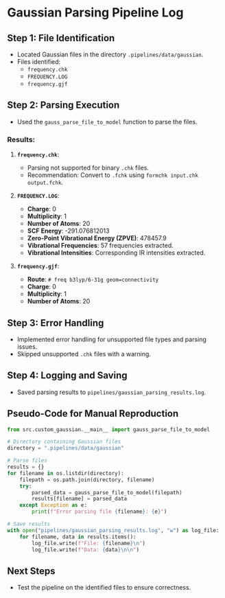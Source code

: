 # Gaussian Parsing Pipeline Log

## Step 1: File Identification
- Located Gaussian files in the directory `.pipelines/data/gaussian`.
- Files identified:
  - `frequency.chk`
  - `FREQUENCY.LOG`
  - `frequency.gjf`

## Step 2: Parsing Execution
- Used the `gauss_parse_file_to_model` function to parse the files.

### Results:
1. **`frequency.chk`**:
   - Parsing not supported for binary `.chk` files.
   - Recommendation: Convert to `.fchk` using `formchk input.chk output.fchk`.

2. **`FREQUENCY.LOG`**:
   - **Charge**: 0
   - **Multiplicity**: 1
   - **Number of Atoms**: 20
   - **SCF Energy**: -291.076812013
   - **Zero-Point Vibrational Energy (ZPVE)**: 478457.9
   - **Vibrational Frequencies**: 57 frequencies extracted.
   - **Vibrational Intensities**: Corresponding IR intensities extracted.

3. **`frequency.gjf`**:
   - **Route**: `# freq b3lyp/6-31g geom=connectivity`
   - **Charge**: 0
   - **Multiplicity**: 1
   - **Number of Atoms**: 20

## Step 3: Error Handling
- Implemented error handling for unsupported file types and parsing issues.
- Skipped unsupported `.chk` files with a warning.

## Step 4: Logging and Saving
- Saved parsing results to `pipelines/gaussian_parsing_results.log`.

## Pseudo-Code for Manual Reproduction
```python
from src.custom_gaussian.__main__ import gauss_parse_file_to_model

# Directory containing Gaussian files
directory = ".pipelines/data/gaussian"

# Parse files
results = {}
for filename in os.listdir(directory):
    filepath = os.path.join(directory, filename)
    try:
        parsed_data = gauss_parse_file_to_model(filepath)
        results[filename] = parsed_data
    except Exception as e:
        print(f"Error parsing file {filename}: {e}")

# Save results
with open("pipelines/gaussian_parsing_results.log", "w") as log_file:
    for filename, data in results.items():
        log_file.write(f"File: {filename}\n")
        log_file.write(f"Data: {data}\n\n")
```

## Next Steps
- Test the pipeline on the identified files to ensure correctness.
